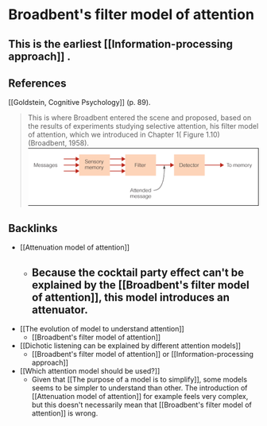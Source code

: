 # Broadbent's filter model of attention
This is the earliest [[Information-processing approach]] .
---
## References
[[Goldstein, Cognitive Psychology]] (p. 89).
> This is where Broadbent entered the scene and proposed, based on the results of experiments studying selective attention, his filter model of attention, which we introduced in Chapter 1( Figure 1.10) (Broadbent, 1958). 
![](BearImages/2581D799-8BF2-4E1E-AA89-59F3CD15F586-81026-00000C178EE83CA0/iu.png)

## Backlinks
* [[Attenuation model of attention]]
	* ## Because the cocktail party effect can't be explained by the [[Broadbent's filter model of attention]], this model introduces an attenuator.
* [[The evolution of model to understand attention]]
	* [[Broadbent's filter model of attention]]
* [[Dichotic listening can be explained by different attention models]]
	* [[Broadbent's filter model of attention]] or [[Information-processing approach]]
* [[Which attention model should be used?]]
	* Given that [[The purpose of a model is to simplify]], some models seems to be simpler to understand than other. The introduction of [[Attenuation model of attention]] for example feels very complex, but this doesn't necessarily mean that [[Broadbent's filter model of attention]] is wrong.

<!-- #evergreen -->

<!-- {BearID:2B0ACC2D-0F73-41F3-8AA9-7D347B60802E-81026-00000C170ED95995} -->
